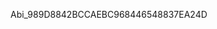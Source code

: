 Abi_989D8842BCCAEBC968446548837EA24D

<!---
Abinaya1052004/Abinaya1052004 is a ✨ special ✨ repository because its `README.md` (this file) appears on your GitHub profile.
You can click the Preview link to take a look at your changes.
--->
